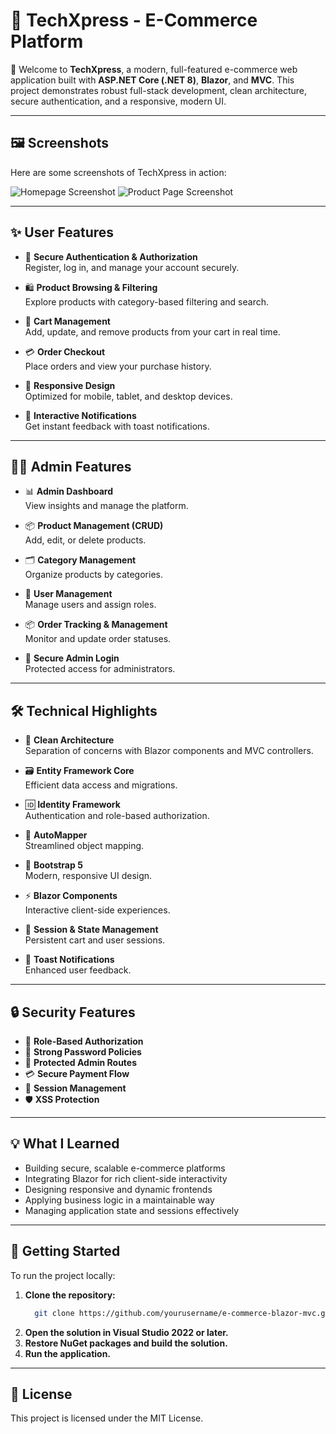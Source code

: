 # 🛒 TechXpress - E-Commerce Platform

🚀 Welcome to **TechXpress**, a modern, full-featured e-commerce web application built with **ASP.NET Core (.NET 8)**, **Blazor**, and **MVC**. This project demonstrates robust full-stack development, clean architecture, secure authentication, and a responsive, modern UI.

---

## 🖼️ Screenshots

Here are some screenshots of TechXpress in action:

![Homepage Screenshot](path/to/homepage-screenshot.png)
![Product Page Screenshot](path/to/product-page-screenshot.png)

---

## ✨ User Features

- 🔐 **Secure Authentication & Authorization**  
  Register, log in, and manage your account securely.

- 🛍 **Product Browsing & Filtering**  
  Explore products with category-based filtering and search.

- 🛒 **Cart Management**  
  Add, update, and remove products from your cart in real time.

- 💳 **Order Checkout**  
  Place orders and view your purchase history.

- 📱 **Responsive Design**  
  Optimized for mobile, tablet, and desktop devices.

- 🔔 **Interactive Notifications**  
  Get instant feedback with toast notifications.

---

## 👨‍💼 Admin Features

- 📊 **Admin Dashboard**  
  View insights and manage the platform.

- 📦 **Product Management (CRUD)**  
  Add, edit, or delete products.

- 🗂 **Category Management**  
  Organize products by categories.

- 👥 **User Management**  
  Manage users and assign roles.

- 📦 **Order Tracking & Management**  
  Monitor and update order statuses.

- 🔐 **Secure Admin Login**  
  Protected access for administrators.

---

## 🛠 Technical Highlights

- 🧱 **Clean Architecture**  
  Separation of concerns with Blazor components and MVC controllers.

- 🗃️ **Entity Framework Core**  
  Efficient data access and migrations.

- 🆔 **Identity Framework**  
  Authentication and role-based authorization.

- 🔁 **AutoMapper**  
  Streamlined object mapping.

- 🎨 **Bootstrap 5**  
  Modern, responsive UI design.

- ⚡ **Blazor Components**  
  Interactive client-side experiences.

- 💾 **Session & State Management**  
  Persistent cart and user sessions.

- 🔔 **Toast Notifications**  
  Enhanced user feedback.

---

## 🔒 Security Features

- 🔐 **Role-Based Authorization**
- 🔑 **Strong Password Policies**
- 🚫 **Protected Admin Routes**
- 💳 **Secure Payment Flow**
- 🧠 **Session Management**
- 🛡 **XSS Protection**

---

## 💡 What I Learned

- Building secure, scalable e-commerce platforms
- Integrating Blazor for rich client-side interactivity
- Designing responsive and dynamic frontends
- Applying business logic in a maintainable way
- Managing application state and sessions effectively

---

## 🚀 Getting Started

To run the project locally:

1. **Clone the repository:**
   ```sh
     git clone https://github.com/yourusername/e-commerce-blazor-mvc.git
   ```
2. **Open the solution in Visual Studio 2022 or later.**
3. **Restore NuGet packages and build the solution.**
4. **Run the application.**

---

## 📄 License

This project is licensed under the MIT License.
